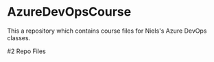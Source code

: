 # AzureDevOpsCourse

This a repository which contains course files for Niels's Azure DevOps classes.


#2 Repo Files
